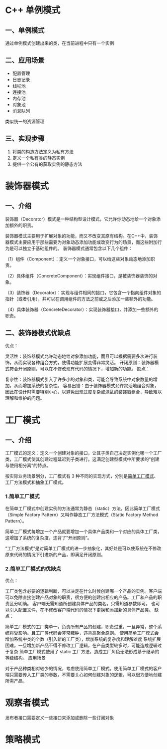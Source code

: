 # C++ 单例模式

## 一、单例模式

通过单例模式创建出来的类，在当前进程中只有一个实例

## 二、应用场景

* 配置管理
* 日志记录
* 线程池
* 连接池
* 内存池
* 对象池
* 消息队列

类似统一的资源管理

## 三、实现步骤

1. 将类的构造方法定义为私有方法
2. 定义一个私有类的静态实例
3. 提供一个公有的获取实例的静态方法

# 装饰器模式

## 一、介绍

装饰器（Decorator）模式是一种结构型设计模式，它允许你动态地给一个对象添加额外的职责。

装饰器模式主要用于扩展对象的功能，而又不改变其原有结构。在C++中，装饰器模式主要应用于那些需要为对象动态添加功能或改变行为的场景，而这些附加行为是可以独立于基础组件的。
装饰器模式通常包含以下几个组件：

（1）组件（Component）：定义一个对象接口，可以给这些对象动态地添加职责。

（2）具体组件（ConcreteComponent）：实现组件接口，是被装饰器装饰的对象。

（3）装饰器（Decorator）：实现与组件相同的接口，它包含一个指向组件对象的指针（或者引用），并可以在调用组件的方法之前或之后添加一些额外的功能。

（4）具体装饰器（ConcreteDecorator）：实现装饰器接口，并添加一些额外的职责。

## 二、装饰器模式优缺点

优点：

灵活性：装饰器模式允许动态地给对象添加功能，而且可以根据需要多次进行装饰，从而实现各种组合方式，使得功能扩展变得非常灵活。
开闭原则：装饰器模式符合开闭原则，可以在不修改现有代码的情况下，增加新的功能。
缺点：

复杂性：装饰器模式引入了许多小的对象和类，可能会导致系统中对象数量的增加，从而增加系统的复杂性。
容易出错：由于装饰器模式允许灵活地组合对象，因此在设计时需要特别小心，以避免出现过度复杂或混乱的装饰器组合，导致难以理解和维护的问题。

# 工厂模式

## 一、介绍

工厂模式的定义：定义一个创建对象的接口，让其子类自己决定实例化哪一个工厂类，工厂模式使其创建过程延迟到子类进行。这满足创建型模式中所要求的“创建与使用相分离”的特点。

按实际业务场景划分，工厂模式有 3 种不同的实现方式，分别是[简单工厂模式](https://so.csdn.net/so/search?q=%E7%AE%80%E5%8D%95%E5%B7%A5%E5%8E%82%E6%A8%A1%E5%BC%8F&spm=1001.2101.3001.7020)、工厂方法模式和抽象工厂模式。

### 1.简单工厂模式

在简单工厂模式中创建实例的方法通常为静态（static）方法，因此简单工厂模式（Simple Factory Pattern）又叫作静态工厂方法模式（Static Factory Method Pattern）。

简单工厂模式每增加一个产品就要增加一个具体产品类和一个对应的具体工厂类，这增加了系统的复杂度，违背了“开闭原则”。

“工厂方法模式”是对简单工厂模式的进一步抽象化，其好处是可以使系统在不修改原来代码的情况下引进新的产品，即满足开闭原则。

### 2.简单工厂模式的优缺点

优点：

工厂类包含必要的逻辑判断，可以决定在什么时候创建哪一个产品的实例。客户端可以免除直接创建产品对象的职责，很方便的创建出相应的产品。工厂和产品的职责区分明确。
客户端无需知道所创建具体产品的类名，只需知道参数即可。
也可以引入配置文件，在不修改客户端代码的情况下更换和添加新的具体产品类。
缺点：

简单工厂模式的工厂类单一，负责所有产品的创建，职责过重，一旦异常，整个系统将受影响。且工厂类代码会非常臃肿，违背高聚合原则。
使用简单工厂模式会增加系统中类的个数（引入新的工厂类），增加系统的复杂度和理解难度
系统扩展困难，一旦增加新产品不得不修改工厂逻辑，在产品类型较多时，可能造成逻辑过于复杂
简单工厂模式使用了 static 工厂方法，造成工厂角色无法形成基于继承的等级结构。
应用场景

对于产品种类相对较少的情况，考虑使用简单工厂模式。使用简单工厂模式的客户端只需要传入工厂类的参数，不需要关心如何创建对象的逻辑，可以很方便地创建所需产品。

# 观察者模式

发布者接口需要定义一些接口来添加或删除一些订阅对象

# 策略模式


